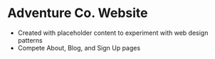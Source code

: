 # Adventure Co. Website

- Created with placeholder content to experiment with web design patterns
- Compete About, Blog, and Sign Up pages
